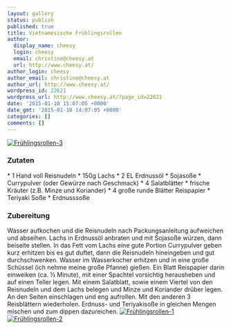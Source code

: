 ```yaml
---
layout: gallery
status: publish
published: true
title: Vietnamesische Frühlingsrollen
author:
  display_name: cheesy
  login: cheesy
  email: christine@cheesy.at
  url: http://www.cheesy.at/
author_login: cheesy
author_email: christine@cheesy.at
author_url: http://www.cheesy.at/
wordpress_id: 22621
wordpress_url: http://www.cheesy.at/?page_id=22621
date: '2015-01-10 15:07:05 +0000'
date_gmt: '2015-01-10 14:07:05 +0000'
categories: []
comments: []
---
```

[![Frühlingsrollen-3](http://www.cheesy.at/wp-content/uploads/Frühlingsrollen-3.jpg)](http://www.cheesy.at/wp-content/uploads/Frühlingsrollen-3.jpg)
### Zutaten
\* 1 Hand voll Reisnudeln
\* 150g Lachs
\* 2 EL Erdnussöl
\* Sojasoße
\* Currypulver (oder Gewürze nach Geschmack)
\* 4 Salatblätter
\* frische Kräuter (z.B. Minze und Koriander)
\* 4 große runde Blätter Reispapier
\* Teriyaki Soße
\* Erdnusssoße
### Zubereitung
Wasser aufkochen und die Reisnudeln nach Packungsanleitung aufweichen und abseihen. Lachs in Erdnussöl anbraten und mit Sojasoße würzen, dann beiseite stellen. In das Fett vom Lachs eine gute Portion Currypulver geben kurz erhitzen bis es gut duftet, dann die Reisnudeln hineingeben und gut durchschwenken. Wasser im Wasserkocher erhitzen und in eine große Schüssel (ich nehme meine große Pfanne) gießen. Ein Blatt Reispapier darin einweiken (ca. ½ Minute), mit einer Spachtel vorsichtig herausheben und auf einen Teller legen. Mit einem Salatblatt, sowie einem Viertel von den Reisnudeln und dem Lachs belegen und Minze und Koriander drüber legen. An den Seiten einschlagen und eng aufrollen. Mit den anderen 3 Reisblättern wiederholen. Erdnuss- und Teriyakisoße in gleichen Mengen mischen und zum dippen dazureichen.
[![Frühlingsrollen-1](http://www.cheesy.at/wp-content/uploads/Frühlingsrollen-1.jpg)](http://www.cheesy.at/wp-content/uploads/Frühlingsrollen-1.jpg)
[![Frühlingsrollen-2](http://www.cheesy.at/wp-content/uploads/Frühlingsrollen-2.jpg)](http://www.cheesy.at/wp-content/uploads/Frühlingsrollen-2.jpg)
